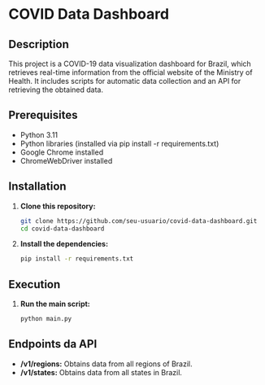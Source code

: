 # COVID Data Dashboard

## Description
This project is a COVID-19 data visualization dashboard for Brazil, which retrieves real-time information from the official website of the Ministry of Health. It includes scripts for automatic data collection and an API for retrieving the obtained data.

## Prerequisites
- Python 3.11
- Python libraries (installed via pip install -r requirements.txt)
- Google Chrome installed
- ChromeWebDriver installed

## Installation

1. **Clone this repository:**

   ```bash
   git clone https://github.com/seu-usuario/covid-data-dashboard.git
   cd covid-data-dashboard
   ```
2. **Install the dependencies:**

   ```bash
   pip install -r requirements.txt
   ```

## Execution

1. **Run the main script:**

   ```bash
   python main.py
   ```

## Endpoints da API
- **/v1/regions:** Obtains data from all regions of Brazil.
- **/v1/states:** Obtains data from all states in Brazil.
